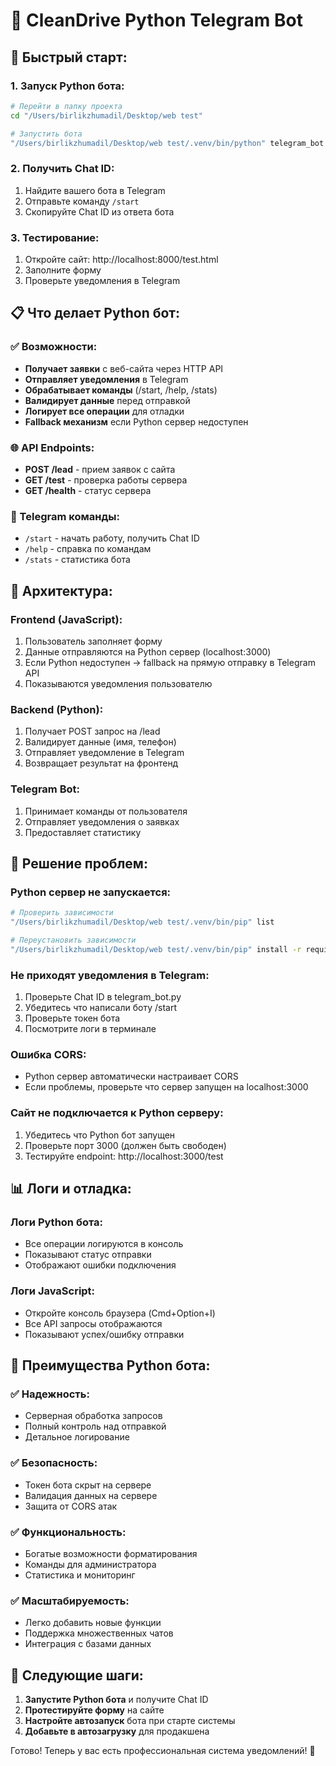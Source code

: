 # 🤖 CleanDrive Python Telegram Bot

## 🚀 Быстрый старт:

### 1. Запуск Python бота:
```bash
# Перейти в папку проекта
cd "/Users/birlikzhumadil/Desktop/web test"

# Запустить бота
"/Users/birlikzhumadil/Desktop/web test/.venv/bin/python" telegram_bot.py
```

### 2. Получить Chat ID:
1. Найдите вашего бота в Telegram
2. Отправьте команду `/start`
3. Скопируйте Chat ID из ответа бота

### 3. Тестирование:
1. Откройте сайт: http://localhost:8000/test.html
2. Заполните форму
3. Проверьте уведомления в Telegram

## 📋 Что делает Python бот:

### ✅ Возможности:
- **Получает заявки** с веб-сайта через HTTP API
- **Отправляет уведомления** в Telegram
- **Обрабатывает команды** (/start, /help, /stats)
- **Валидирует данные** перед отправкой
- **Логирует все операции** для отладки
- **Fallback механизм** если Python сервер недоступен

### 🌐 API Endpoints:
- **POST /lead** - прием заявок с сайта
- **GET /test** - проверка работы сервера
- **GET /health** - статус сервера

### 📱 Telegram команды:
- `/start` - начать работу, получить Chat ID
- `/help` - справка по командам
- `/stats` - статистика бота

## 🔧 Архитектура:

### Frontend (JavaScript):
1. Пользователь заполняет форму
2. Данные отправляются на Python сервер (localhost:3000)
3. Если Python недоступен → fallback на прямую отправку в Telegram API
4. Показываются уведомления пользователю

### Backend (Python):
1. Получает POST запрос на /lead
2. Валидирует данные (имя, телефон)
3. Отправляет уведомление в Telegram
4. Возвращает результат на фронтенд

### Telegram Bot:
1. Принимает команды от пользователя
2. Отправляет уведомления о заявках
3. Предоставляет статистику

## 🚨 Решение проблем:

### Python сервер не запускается:
```bash
# Проверить зависимости
"/Users/birlikzhumadil/Desktop/web test/.venv/bin/pip" list

# Переустановить зависимости
"/Users/birlikzhumadil/Desktop/web test/.venv/bin/pip" install -r requirements.txt
```

### Не приходят уведомления в Telegram:
1. Проверьте Chat ID в telegram_bot.py
2. Убедитесь что написали боту /start
3. Проверьте токен бота
4. Посмотрите логи в терминале

### Ошибка CORS:
- Python сервер автоматически настраивает CORS
- Если проблемы, проверьте что сервер запущен на localhost:3000

### Сайт не подключается к Python серверу:
1. Убедитесь что Python бот запущен
2. Проверьте порт 3000 (должен быть свободен)
3. Тестируйте endpoint: http://localhost:3000/test

## 📊 Логи и отладка:

### Логи Python бота:
- Все операции логируются в консоль
- Показывают статус отправки
- Отображают ошибки подключения

### Логи JavaScript:
- Откройте консоль браузера (Cmd+Option+I)
- Все API запросы отображаются
- Показывают успех/ошибку отправки

## 🎯 Преимущества Python бота:

### ✅ Надежность:
- Серверная обработка запросов
- Полный контроль над отправкой
- Детальное логирование

### ✅ Безопасность:
- Токен бота скрыт на сервере
- Валидация данных на сервере
- Защита от CORS атак

### ✅ Функциональность:
- Богатые возможности форматирования
- Команды для администратора
- Статистика и мониторинг

### ✅ Масштабируемость:
- Легко добавить новые функции
- Поддержка множественных чатов
- Интеграция с базами данных

## 🚀 Следующие шаги:

1. **Запустите Python бота** и получите Chat ID
2. **Протестируйте форму** на сайте
3. **Настройте автозапуск** бота при старте системы
4. **Добавьте в автозагрузку** для продакшена

Готово! Теперь у вас есть профессиональная система уведомлений! 🎉

